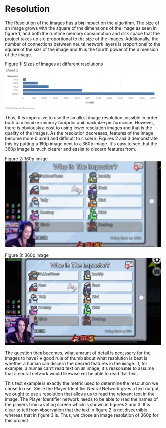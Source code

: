 # Resolution

The Resolution of the Images has a big impact on
the algorithm. The size of an image grows with 
the square of the dimensions of the image as seen in figure 1, and 
both the runtime memory consumption and disk
space that the project takes up are proportional
to the size of the images. Additionally, the
number of connections between neural network 
layers is proportional to the square of the size
of the image and thus the fourth power of the
dimension of the image.

Figure 1: Sizes of Images at different 
resolutions
![Sizes of different resolutions](Resources/Resolution%20Sizes.png)

Thus, It is imperative to use the smallest
image resolution possible in order both to minimize
memory footprint and maximize performance.
However, there is obviously a cost to using 
lower resolution images and that is the 
quality of the images. As the resolution
decreases, features of the image become more
blurred and difficult to discern. Figures 2 and
3 demonstrate this by putting a 160p image next
to a 360p image. It's easy to see that the 360p
image is much clearer and easier to discern
features from.

Figure 2: 160p image
![160p image](Resources/160p.png)

Figure 3: 360p image
![360p image](Resources/360p.png)

The question then becomes, what amount of detail
is necessary for the images to have? A good rule
of thumb about what resolution is best is 
whether a human can discern the desired features
in the image. If, for example, a human can't 
read text on an image, it's reasonable to assume
that a neural network would likewise not be able
to read that text.

This text example is exactly the metric used to
determine the resolution we chose to use. Since
the Player Identifier Neural Network gives a
text output, we ought to use a resolution that
allows us to read the relevant text in the
image. The Player Identifier network needs to
be able to read the names of the players from a
voting screen which is shown in figures 2 and 3.
It is clear to tell from observation that the
text in figure 2 is not discernible whereas that
in figure 3 is. Thus, we chose an image 
resolution of 360p for this project